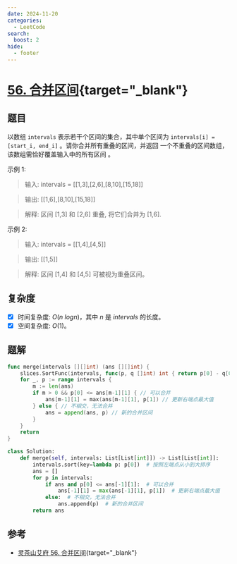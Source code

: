 ```yaml
---
date: 2024-11-20
categories:
  - LeetCode
search:
  boost: 2
hide:
  - footer
---
```


# [56. 合并区间](https://leetcode.cn/problems/merge-intervals/description){target="_blank"}

## 题目

以数组 `intervals` 表示若干个区间的集合，其中单个区间为 `intervals[i] = [start_i, end_i]` 。请你合并所有重叠的区间，并返回 一个不重叠的区间数组，该数组需恰好覆盖输入中的所有区间 。

示例 1:

> 输入: intervals = [[1,3],[2,6],[8,10],[15,18]]

> 输出: [[1,6],[8,10],[15,18]]

> 解释: 区间 [1,3] 和 [2,6] 重叠, 将它们合并为 [1,6].

示例 2:

> 输入: intervals = [[1,4],[4,5]]

> 输出: [[1,5]]

> 解释: 区间 [1,4] 和 [4,5] 可被视为重叠区间。


## 复杂度

- [x] 时间复杂度: $O(n \ logn)$，其中 $n$ 是 $intervals$ 的长度。
- [x] 空间复杂度: $O(1)$。

## 题解

```go title="Go"
func merge(intervals [][]int) (ans [][]int) {
    slices.SortFunc(intervals, func(p, q []int) int { return p[0] - q[0] }) // 按照左端点从小到大排序
    for _, p := range intervals {
        m := len(ans)
        if m > 0 && p[0] <= ans[m-1][1] { // 可以合并
            ans[m-1][1] = max(ans[m-1][1], p[1]) // 更新右端点最大值
        } else { // 不相交，无法合并
            ans = append(ans, p) // 新的合并区间
        }
    }
    return
}
```

```python title="Python"
class Solution:
    def merge(self, intervals: List[List[int]]) -> List[List[int]]:
        intervals.sort(key=lambda p: p[0])  # 按照左端点从小到大排序
        ans = []
        for p in intervals:
            if ans and p[0] <= ans[-1][1]:  # 可以合并
                ans[-1][1] = max(ans[-1][1], p[1])  # 更新右端点最大值
            else:  # 不相交，无法合并
                ans.append(p)  # 新的合并区间
        return ans
```

## 参考
- [灵茶山艾府 56. 合并区间](https://leetcode.cn/problems/merge-intervals/solutions/2798138/jian-dan-zuo-fa-yi-ji-wei-shi-yao-yao-zh-f2b3/){target="_blank"}
